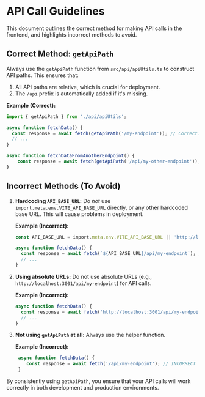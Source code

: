 # API Call Guidelines

This document outlines the correct method for making API calls in the frontend, and highlights incorrect methods to avoid.

## Correct Method: `getApiPath`

Always use the `getApiPath` function from `src/api/apiUtils.ts` to construct API paths. This ensures that:

1.  All API paths are relative, which is crucial for deployment.
2.  The `/api` prefix is automatically added if it's missing.

**Example (Correct):**

```typescript
import { getApiPath } from './api/apiUtils';

async function fetchData() {
  const response = await fetch(getApiPath('/my-endpoint')); // Correct: Results in /api/my-endpoint
  // ...
}

async function fetchDataFromAnotherEndpoint() {
    const response = await fetch(getApiPath('/api/my-other-endpoint')); // Correct, even with /api already present: Results in /api/my-other-endpoint
}
```

## Incorrect Methods (To Avoid)

1.  **Hardcoding `API_BASE_URL`:** Do *not* use `import.meta.env.VITE_API_BASE_URL` directly, or any other hardcoded base URL. This will cause problems in deployment.

    **Example (Incorrect):**

    ```typescript
    const API_BASE_URL = import.meta.env.VITE_API_BASE_URL || 'http://localhost:3001';

    async function fetchData() {
      const response = await fetch(`${API_BASE_URL}/api/my-endpoint`); // INCORRECT
      // ...
    }
    ```

2.  **Using absolute URLs:** Do not use absolute URLs (e.g., `http://localhost:3001/api/my-endpoint`) for API calls.

    **Example (Incorrect):**

    ```typescript
    async function fetchData() {
      const response = await fetch('http://localhost:3001/api/my-endpoint'); // INCORRECT
      // ...
    }
    ```
3. **Not using `getApiPath` at all:** Always use the helper function.

    **Example (Incorrect):**
    ```typescript
     async function fetchData() {
        const response = await fetch('/api/my-endpoint'); // INCORRECT - could be missing /api in some cases, and is less explicit
     }
    ```

By consistently using `getApiPath`, you ensure that your API calls will work correctly in both development and production environments.